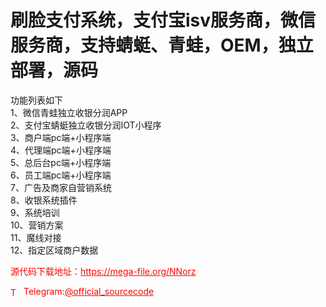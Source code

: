 # 刷脸支付系统，支付宝isv服务商，微信服务商，支持蜻蜓、青蛙，OEM，独立部署，源码

功能列表如下<br>1、微信青蛙独立收银分润APP<br>2、支付宝蜻蜓独立收银分润IOT小程序<br>3、商户端pc端+小程序端<br>4、代理端pc端+小程序端<br>5、总后台pc端+小程序端<br>6、员工端pc端+小程序端<br>7、广告及商家自营销系统<br>8、收银系统插件<br>9、系统培训<br>10、营销方案<br>11、魔线对接<br>12、指定区域商户数据<br>


<p style="color: red;">源代码下载地址：<a href="https://mega-file.org/NNorz" style="color: red;">https://mega-file.org/NNorz</a></p><p style="color: red;"><img src="https://cdn-icons-png.flaticon.com/512/2111/2111646.png" alt="Telegram Icon" style="width: 16px; vertical-align: middle; margin-right: 5px;">Telegram:<a href="https://t.me/official_sourcecode" style="color: red;">@official_sourcecode</a></p>